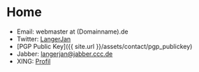 # Home

* Email: webmaster at (Domainname).de
* Twitter: [LangerJan](https://twitter.com/langerjan)
* [PGP Public Key]({{ site.url }}/assets/contact/pgp_publickey)
* Jabber: langerjan@jabber.ccc.de
* XING: [Profil](https://www.xing.com/profile/Jan_Gampe)
